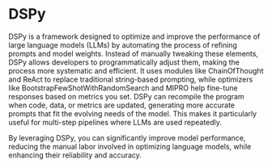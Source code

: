 # DSPy

DSPy is a framework designed to optimize and improve the performance of large language models (LLMs) by automating the process of refining prompts and model weights. Instead of manually tweaking these elements, DSPy allows developers to programmatically adjust them, making the process more systematic and efficient. It uses modules like ChainOfThought and ReAct to replace traditional string-based prompting, while optimizers like BootstrapFewShotWithRandomSearch and MIPRO help fine-tune responses based on metrics you set. DSPy can recompile the program when code, data, or metrics are updated, generating more accurate prompts that fit the evolving needs of the model. This makes it particularly useful for multi-step pipelines where LLMs are used repeatedly.

By leveraging DSPy, you can significantly improve model performance, reducing the manual labor involved in optimizing language models, while enhancing their reliability and accuracy.
